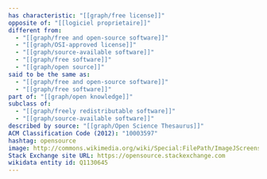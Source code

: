 ```yaml
---
has characteristic: "[[graph/free license]]"
opposite of: "[[logiciel proprietaire]]"
different from:
  - "[[graph/free and open-source software]]"
  - "[[graph/OSI-approved license]]"
  - "[[graph/source-available software]]"
  - "[[graph/free software]]"
  - "[[graph/open source]]"
said to be the same as:
  - "[[graph/free and open-source software]]"
  - "[[graph/free software]]"
part of: "[[graph/open knowledge]]"
subclass of:
  - "[[graph/freely redistributable software]]"
  - "[[graph/source-available software]]"
described by source: "[[graph/Open Science Thesaurus]]"
ACM Classification Code (2012): "10003597"
hashtag: opensource
image: http://commons.wikimedia.org/wiki/Special:FilePath/ImageJScreenshot.png
Stack Exchange site URL: https://opensource.stackexchange.com
wikidata entity id: Q1130645
---
```

